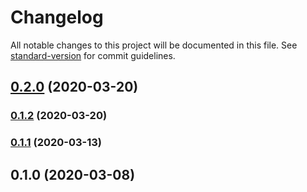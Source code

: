 # Changelog

All notable changes to this project will be documented in this file. See [standard-version](https://github.com/conventional-changelog/standard-version) for commit guidelines.

## [0.2.0](https://github.com/rhangai/vue-layout-collection/compare/v0.1.2...v0.2.0) (2020-03-20)

### [0.1.2](https://github.com/rhangai/vue-layout-collection/compare/v0.1.1...v0.1.2) (2020-03-20)

### [0.1.1](https://github.com/rhangai/vue-layout-collection/compare/v0.1.0...v0.1.1) (2020-03-13)

## 0.1.0 (2020-03-08)
